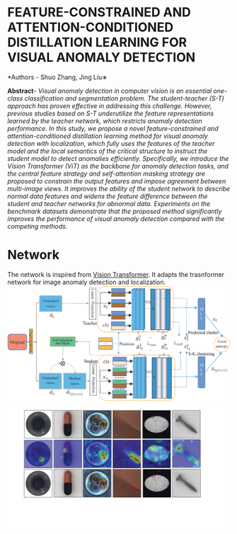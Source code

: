 # FEATURE-CONSTRAINED AND ATTENTION-CONDITIONED DISTILLATION LEARNING FOR VISUAL ANOMALY DETECTION
*Authors - Shuo Zhang, Jing Liu∗

**Abstract**- *Visual anomaly detection in computer vision is an essential one-class classification and segmentation problem. The student-teacher (S-T) approach has proven effective in addressing this challenge. However, previous studies based on S-T underutilize the feature representations learned by the teacher network, which restricts anomaly detection performance. In this study, we propose a novel feature-constrained and attention-conditioned distillation learning method for visual anomaly detection with localization, which fully uses the features of the teacher model and the local semantics of the critical structure to instruct the student model to detect anomalies efficiently. Specifically, we introduce the Vision Transformer (ViT) as the backbone for anomaly detection tasks, and the central feature strategy and self-attention masking strategy are proposed to constrain the output features and impose agreement between multi-image views.
It improves the ability of the student network to describe normal data features and widens the feature difference between the student and teacher networks for abnormal data. Experiments on the benchmark datasets demonstrate that the proposed method significantly improves the performance of visual anomaly detection compared with the competing methods.*

# Network
The network is inspired from [Vision Transformer](https://openreview.net/pdf?id=YicbFdNTTy). 
It adapts the trasnformer network for image anomaly detection and localization.
<img src="image/visualad.png">
<img src="image/result.png">

